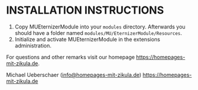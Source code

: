 # INSTALLATION INSTRUCTIONS

1. Copy MUEternizerModule into your `modules` directory. Afterwards you should have a folder named `modules/MU/EternizerModule/Resources`.
2. Initialize and activate MUEternizerModule in the extensions administration.

For questions and other remarks visit our homepage https://homepages-mit-zikula.de.

Michael Ueberschaer (info@homepages-mit-zikula.de)
https://homepages-mit-zikula.de
